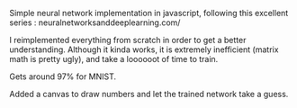 Simple neural network implementation in javascript, following this excellent series : neuralnetworksanddeeplearning.com/

I reimplemented everything from scratch in order to get a better understanding. Although it kinda works, it is extremely inefficient (matrix math is pretty ugly), and take a loooooot of time to train.

Gets around 97% for MNIST.

Added a canvas to draw numbers and let the trained network take a guess.

